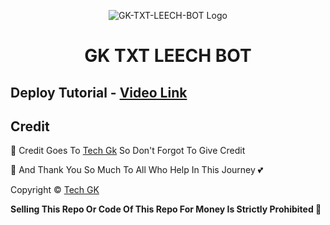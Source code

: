 <p align="center">
  <img src="https://graph.org/file/d57d6f83abb6b8d0efb02.jpg" alt="GK-TXT-LEECH-BOT Logo">
</p>
<h1 align="center">
  GK TXT LEECH BOT
</h1>

## Deploy Tutorial - [Video Link](https://youtu.be/l1u3C_F79QE)

## Credit

💝 Credit Goes To [Tech Gk](https://telegram.me/@zx_gkk01) So Don't Forgot To Give Credit

💖 And Thank You So Much To All Who Help In This Journey 💕

Copyright ©️ [Tech GK](https://telegram.me/@zx_gkk01)

<b>Selling This Repo Or Code Of This Repo For Money Is Strictly Prohibited 🚫</b>

